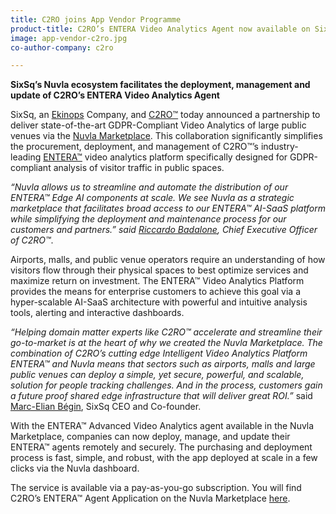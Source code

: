 ```yaml
---
title: C2RO joins App Vendor Programme
product-title: C2RO’s ENTERA Video Analytics Agent now available on SixSq’s Nuvla Marketplace
image: app-vendor-c2ro.jpg
co-author-company: c2ro

---
```


**SixSq’s Nuvla ecosystem facilitates the deployment, management and update of C2RO’s ENTERA Video Analytics Agent**

SixSq, an [Ekinops](https://www.ekinops.com/) Company, and [C2RO™](https://www.c2ro.com/) today announced a partnership to deliver state-of-the-art GDPR-Compliant Video Analytics of large public venues via the [Nuvla Marketplace](/marketplace). This collaboration significantly simplifies the procurement, deployment, and management of C2RO™’s industry-leading [ENTERA™](https://www.c2ro.com/entera) video analytics platform specifically designed for GDPR-compliant analysis of visitor traffic in public spaces.

_“Nuvla allows us to streamline and automate the distribution of our ENTERA™ Edge AI components at scale. We see Nuvla as a strategic marketplace that facilitates broad access to our ENTERA™ AI-SaaS platform while simplifying the deployment and maintenance process for our customers and partners.” said [Riccardo Badalone](https://www.linkedin.com/in/riccardo-badalone/), Chief Executive Officer of C2RO™_.

Airports, malls, and public venue operators require an understanding of how visitors flow through their physical spaces to best optimize services and maximize return on investment. The ENTERA™ Video Analytics Platform provides the means for enterprise customers to achieve this goal via a hyper-scalable AI-SaaS architecture with powerful and intuitive analysis tools, alerting and interactive dashboards.

_“Helping domain matter experts like C2RO™ accelerate and streamline their go-to-market is at the heart of why we created the Nuvla Marketplace. The combination of C2RO’s cutting edge Intelligent Video Analytics Platform ENTERA™ and Nuvla means that sectors such as airports, malls and large public venues can deploy a simple, yet secure, powerful, and scalable, solution for people tracking challenges. And in the process, customers gain a future proof shared edge infrastructure that will deliver great ROI.”_ said [Marc-Elian Bégin](https://www.linkedin.com/in/mebster/), SixSq CEO and Co-founder.

With the ENTERA™ Advanced Video Analytics agent available in the Nuvla Marketplace, companies can now deploy, manage, and update their ENTERA™ agents remotely and securely. The purchasing and deployment process is fast, simple, and robust, with the app deployed at scale in a few clicks via the Nuvla dashboard.

The service is available via a pay-as-you-go subscription. You will find C2RO’s ENTERA™ Agent Application on the Nuvla Marketplace [here](https://nuvla.io/ui/apps/c2ro). 